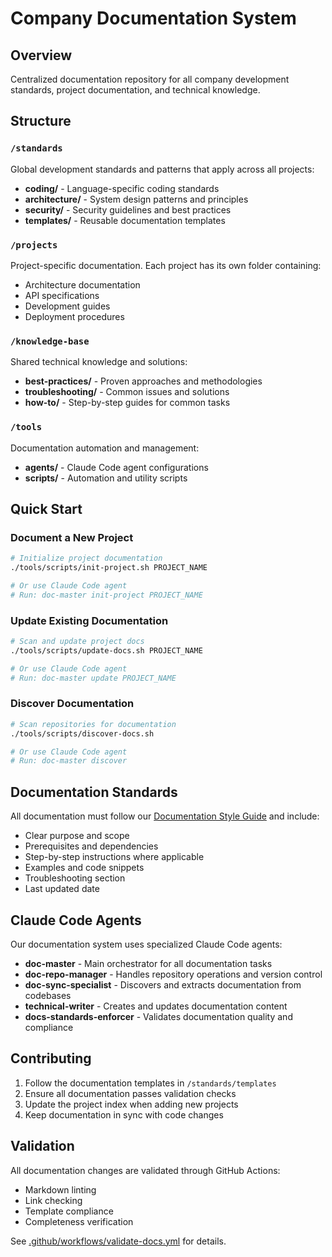 # Company Documentation System

## Overview
Centralized documentation repository for all company development standards, project documentation, and technical knowledge.

## Structure

### `/standards`
Global development standards and patterns that apply across all projects:
- **coding/** - Language-specific coding standards
- **architecture/** - System design patterns and principles
- **security/** - Security guidelines and best practices
- **templates/** - Reusable documentation templates

### `/projects`
Project-specific documentation. Each project has its own folder containing:
- Architecture documentation
- API specifications
- Development guides
- Deployment procedures

### `/knowledge-base`
Shared technical knowledge and solutions:
- **best-practices/** - Proven approaches and methodologies
- **troubleshooting/** - Common issues and solutions
- **how-to/** - Step-by-step guides for common tasks

### `/tools`
Documentation automation and management:
- **agents/** - Claude Code agent configurations
- **scripts/** - Automation and utility scripts

## Quick Start

### Document a New Project
```bash
# Initialize project documentation
./tools/scripts/init-project.sh PROJECT_NAME

# Or use Claude Code agent
# Run: doc-master init-project PROJECT_NAME
```

### Update Existing Documentation
```bash
# Scan and update project docs
./tools/scripts/update-docs.sh PROJECT_NAME

# Or use Claude Code agent
# Run: doc-master update PROJECT_NAME
```

### Discover Documentation
```bash
# Scan repositories for documentation
./tools/scripts/discover-docs.sh

# Or use Claude Code agent
# Run: doc-master discover
```

## Documentation Standards

All documentation must follow our [Documentation Style Guide](standards/templates/STYLE_GUIDE.md) and include:
- Clear purpose and scope
- Prerequisites and dependencies
- Step-by-step instructions where applicable
- Examples and code snippets
- Troubleshooting section
- Last updated date

## Claude Code Agents

Our documentation system uses specialized Claude Code agents:

- **doc-master** - Main orchestrator for all documentation tasks
- **doc-repo-manager** - Handles repository operations and version control
- **doc-sync-specialist** - Discovers and extracts documentation from codebases
- **technical-writer** - Creates and updates documentation content
- **docs-standards-enforcer** - Validates documentation quality and compliance

## Contributing

1. Follow the documentation templates in `/standards/templates`
2. Ensure all documentation passes validation checks
3. Update the project index when adding new projects
4. Keep documentation in sync with code changes

## Validation

All documentation changes are validated through GitHub Actions:
- Markdown linting
- Link checking
- Template compliance
- Completeness verification

See [.github/workflows/validate-docs.yml](.github/workflows/validate-docs.yml) for details.